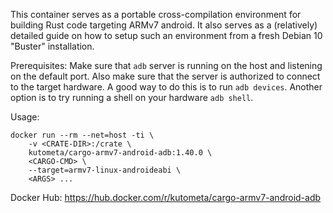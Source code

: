 This container serves as a portable cross-compilation environment for building Rust code targeting ARMv7 android. It also serves as a (relatively) detailed guide on how to setup such an environment from a fresh Debian 10 "Buster" installation.

Prerequisites:
Make sure that `adb` server is running on the host and listening on the default port. Also make sure that the server is authorized to connect to the target hardware. A good way to do this is to run `adb devices`. Another option is to try running a shell on your hardware `adb shell`.

Usage:
````
docker run --rm --net=host -ti \
    -v <CRATE-DIR>:/crate \
    kutometa/cargo-armv7-android-adb:1.40.0 \
    <CARGO-CMD> \
    --target=armv7-linux-androideabi \
    <ARGS> ...
````

Docker Hub: https://hub.docker.com/r/kutometa/cargo-armv7-android-adb
